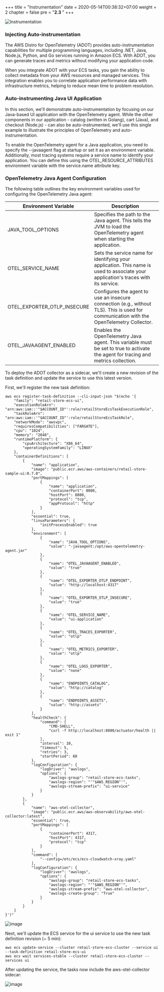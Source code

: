 +++
title = "Instrumentation"
date = 2020-05-14T00:38:32+07:00
weight = 2
chapter = false
pre = "<b>2.3 </b>"
+++

![Instrumentation](/images/1/Instrumentation.png?width=90pc)

### Injecting Auto-instrumentation

The AWS Distro for OpenTelemetry (ADOT) provides auto-instrumentation capabilities for multiple programming languages, including .NET, Java, Node.js, Python, and Go services running in Amazon ECS. With ADOT, you can generate traces and metrics without modifying your application code.

When you integrate ADOT with your ECS tasks, you gain the ability to collect metadata from your AWS resources and managed services. This integration enables you to correlate application performance data with infrastructure metrics, helping to reduce mean time to problem resolution.

### Auto-instrumenting Java UI Application

In this section, we'll demonstrate auto-instrumentation by focusing on our Java-based UI application with the OpenTelemetry agent. While the other components in our application - catalog (written in Golang), cart (Java), and checkout (Node.js) - can also be auto-instrumented, we'll use this single example to illustrate the principles of OpenTelemetry and auto-instrumentation.

To enable the OpenTelemetry agent for a Java application, you need to specify the --javaagent flag at startup or set it as an environment variable. Additionally, most tracing systems require a service name to identify your application. You can define this using the OTEL_RESOURCE_ATTRIBUTES environment variable with the service.name attribute key.

### OpenTelemetry Java Agent Configuration

The following table outlines the key environment variables used for configuring the OpenTelemetry Java agent:

| **Environment Variable**    | **Description**                                                                                                                          |
| --------------------------- | ---------------------------------------------------------------------------------------------------------------------------------------- |
| JAVA_TOOL_OPTIONS           | Specifies the path to the Java agent. This tells the JVM to load the OpenTelemetry agent when starting the application.                  |
| OTEL_SERVICE_NAME           | Sets the service name for identifying your application. This name is used to associate your application's traces with its service.       |
| OTEL_EXPORTER_OTLP_INSECURE | Configures the agent to use an insecure connection (e.g., without TLS). This is used for communication with the OpenTelemetry Collector. |
| OTEL_JAVAAGENT_ENABLED      | Enables the OpenTelemetry Java agent. This variable must be set to true to activate the agent for tracing and metrics collection.        |

To deploy the ADOT collector as a sidecar, we'll create a new revision of the task definition and update the service to use this latest version.

First, we'll register the new task definition:

```
aws ecs register-task-definition --cli-input-json "$(echo '{
    "family": "retail-store-ecs-ui",
    "executionRoleArn": "arn:aws:iam::'"$ACCOUNT_ID"':role/retailStoreEcsTaskExecutionRole",
    "taskRoleArn": "arn:aws:iam::'"$ACCOUNT_ID"':role/retailStoreEcsTaskRole",
    "networkMode": "awsvpc",
    "requiresCompatibilities": ["FARGATE"],
    "cpu": "1024",
    "memory": "2048",
    "runtimePlatform": {
        "cpuArchitecture": "X86_64",
        "operatingSystemFamily": "LINUX"
    },
    "containerDefinitions": [
        {
            "name": "application",
            "image": "public.ecr.aws/aws-containers/retail-store-sample-ui:0.7.0",
            "portMappings": [
                {
                    "name": "application",
                    "containerPort": 8080,
                    "hostPort": 8080,
                    "protocol": "tcp",
                    "appProtocol": "http"
                }
            ],
            "essential": true,
            "linuxParameters": {
                "initProcessEnabled": true
            },
            "environment": [
                {
                    "name": "JAVA_TOOL_OPTIONS",
                    "value": "-javaagent:/opt/aws-opentelemetry-agent.jar"
                },
                {
                    "name": "OTEL_JAVAAGENT_ENABLED",
                    "value": "true"
                },
                {
                    "name": "OTEL_EXPORTER_OTLP_ENDPOINT",
                    "value": "http://localhost:4317"
                },
                {
                    "name": "OTEL_EXPORTER_OTLP_INSECURE",
                    "value": "true"
                },
                {
                    "name": "OTEL_SERVICE_NAME",
                    "value": "ui-application"
                },
                {
                    "name": "OTEL_TRACES_EXPORTER",
                    "value": "otlp"
                },
                {
                    "name": "OTEL_METRICS_EXPORTER",
                    "value": "otlp"
                },
                {
                    "name": "OTEL_LOGS_EXPORTER",
                    "value": "none"
                },
                {
                    "name": "ENDPOINTS_CATALOG",
                    "value": "http://catalog"
                },
                {
                    "name": "ENDPOINTS_ASSETS",
                    "value": "http://assets"
                }
            ],
            "healthCheck": {
                "command": [
                    "CMD-SHELL",
                    "curl -f http://localhost:8080/actuator/health || exit 1"
                ],
                "interval": 10,
                "timeout": 5,
                "retries": 3,
                "startPeriod": 60
            },
            "logConfiguration": {
                "logDriver": "awslogs",
                "options": {
                    "awslogs-group": "retail-store-ecs-tasks",
                    "awslogs-region": "'"$AWS_REGION"'",
                    "awslogs-stream-prefix": "ui-service"
                }
            }
        },
        {
            "name": "aws-otel-collector",
            "image": "public.ecr.aws/aws-observability/aws-otel-collector:latest",
            "essential": true,
            "portMappings": [
                {
                    "containerPort": 4317,
                    "hostPort": 4317,
                    "protocol": "tcp"
                }
            ],
            "command": [
                "--config=/etc/ecs/ecs-cloudwatch-xray.yaml"
            ],
            "logConfiguration": {
                "logDriver": "awslogs",
                "options": {
                    "awslogs-group": "retail-store-ecs-tasks",
                    "awslogs-region": "'"$AWS_REGION"'",
                    "awslogs-stream-prefix": "aws-otel-collector",
                    "awslogs-create-group": "True"
                }
            }
        }
    ]
}')"
```

![image](/images/4/image.png?width=90pc)

Next, we'll update the ECS service for the ui service to use the new task definition revision (~ 5 min):

```
aws ecs update-service --cluster retail-store-ecs-cluster --service ui --task-definition retail-store-ecs-ui
aws ecs wait services-stable --cluster retail-store-ecs-cluster --services ui
```

After updating the service, the tasks now include the aws-otel-collector sidecar:

![image](/images/4/image-1.png?width=90pc)
